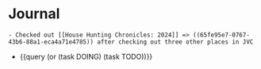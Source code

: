 # Journal
	- Checked out [[House Hunting Chronicles: 2024]] => ((65fe95e7-0767-43b6-88a1-eca4a71e4785)) after checking out three other places in JVC
- {{query (or (task DOING) (task TODO))}}